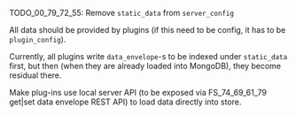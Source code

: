 
TODO_00_79_72_55: Remove `static_data` from `server_config`

All data should be provided by plugins (if this need to be config, it has to be `plugin_config`).

Currently, all plugins write `data_envelope`-s to be indexed under `static_data` first,
but then (when they are already loaded into MongoDB), they become residual there.

Make plug-ins use local server API (to be exposed via FS_74_69_61_79 get|set data envelope REST API)
to load data directly into store.

